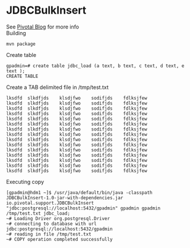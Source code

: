 # JDBCBulkInsert
See <a href="https://support.pivotal.io/hc/en-us/articles/204237003">Pivotal Blog</a> for more info<br>
Building
```
mvn package
```
Create table
```
gpadmin=# create table jdbc_load (a text, b text, c text, d text, e text );
CREATE TABLE
```
Create a TAB delimited file in /tmp/test.txt
```
lksdfd	slkdfjds	klsdjfwo	sodifjds	fdlksjfew
lksdfd	slkdfjds	klsdjfwo	sodifjds	fdlksjfew
lksdfd	slkdfjds	klsdjfwo	sodifjds	fdlksjfew
lksdfd	slkdfjds	klsdjfwo	sodifjds	fdlksjfew
lksdfd	slkdfjds	klsdjfwo	sodifjds	fdlksjfew
lksdfd	slkdfjds	klsdjfwo	sodifjds	fdlksjfew
lksdfd	slkdfjds	klsdjfwo	sodifjds	fdlksjfew
lksdfd	slkdfjds	klsdjfwo	sodifjds	fdlksjfew
lksdfd	slkdfjds	klsdjfwo	sodifjds	fdlksjfew
lksdfd	slkdfjds	klsdjfwo	sodifjds	fdlksjfew
lksdfd	slkdfjds	klsdjfwo	sodifjds	fdlksjfew
lksdfd	slkdfjds	klsdjfwo	sodifjds	fdlksjfew
lksdfd	slkdfjds	klsdjfwo	sodifjds	fdlksjfew
lksdfd	slkdfjds	klsdjfwo	sodifjds	fdlksjfew
lksdfd	slkdfjds	klsdjfwo	sodifjds	fdlksjfew
```
Executing copy
```
[gpadmin@hdm1 ~]$ /usr/java/default/bin/java -classpath JDBCBulkInsert-1.0-jar-with-dependencies.jar io.pivotal.support.JDBCBulkInsert "jdbc:postgresql://localhost:5432/gpadmin" gpadmin gpadmin /tmp/test.txt jdbc_load;
~# Loading Driver org.postgresql.Driver
~# connecting to database with url jdbc:postgresql://localhost:5432/gpadmin
~# reading in file /tmp/test.txt
~# COPY operation completed successfully
```

